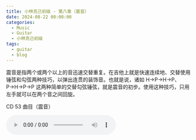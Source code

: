```yaml
---
title: 小林克己初级 - 第八章（震音）
date: 2024-08-22 00:00:00
categories:
  - Music
  - Guitar
  - 小林克己初级
tags:
  - guitar
  - blog
---
```


震音是指两个或两个以上的音迅速交替重复。在吉他上就是快速连续地、交替使用锤弦和勾弦两种技巧，以弹出连贯的装饰音。也就是说，诸如 H→P→H→P、P→H→P→P 这两种简单的交替勾弦锤弦，就是震音的初步。使用这种技巧，只用左手就可以在两个音之间回旋。

<!-- more -->

CD 53 曲目（震音）

<audio controls src="/guitar-lin-c/cd-053.mp3" />
